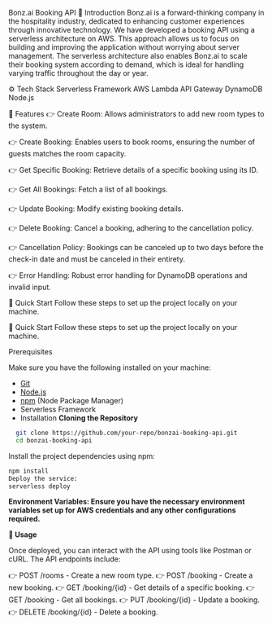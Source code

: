 Bonz.ai Booking API
🤖 Introduction
Bonz.ai is a forward-thinking company in the hospitality industry, dedicated to enhancing customer experiences through innovative technology. We have developed a booking API using a serverless architecture on AWS. This approach allows us to focus on building and improving the application without worrying about server management. The serverless architecture also enables Bonz.ai to scale their booking system according to demand, which is ideal for handling varying traffic throughout the day or year.

⚙️ Tech Stack
Serverless Framework
AWS Lambda
API Gateway
DynamoDB
Node.js

🔋 Features
👉 Create Room: Allows administrators to add new room types to the system.

👉 Create Booking: Enables users to book rooms, ensuring the number of guests matches the room capacity.

👉 Get Specific Booking: Retrieve details of a specific booking using its ID.

👉 Get All Bookings: Fetch a list of all bookings.

👉 Update Booking: Modify existing booking details.

👉 Delete Booking: Cancel a booking, adhering to the cancellation policy.

👉 Cancellation Policy: Bookings can be canceled up to two days before the check-in date and must be canceled in their entirety.

👉 Error Handling: Robust error handling for DynamoDB operations and invalid input.

🤸 Quick Start
Follow these steps to set up the project locally on your machine.

🤸 Quick Start
Follow these steps to set up the project locally on your machine.

Prerequisites

Make sure you have the following installed on your machine:

- [Git](https://git-scm.com/)
- [Node.js](https://nodejs.org/en)
- [npm](https://www.npmjs.com/) (Node Package Manager)
- Serverless Framework
- Installation
**Cloning the Repository**

```bash
  git clone https://github.com/your-repo/bonzai-booking-api.git
  cd bonzai-booking-api
```


Install the project dependencies using npm:


```bash
npm install
Deploy the service:
serverless deploy
```

**Environment Variables: Ensure you have the necessary environment variables set up for AWS credentials and any other configurations required.**

**🚀 Usage**

Once deployed, you can interact with the API using tools like Postman or cURL. The API endpoints include:

👉 POST /rooms - Create a new room type.
👉 POST /booking - Create a new booking.
👉 GET /booking/{id} - Get details of a specific booking.
👉 GET /booking - Get all bookings.
👉 PUT /booking/{id} - Update a booking.
👉 DELETE /booking/{id} - Delete a booking.
